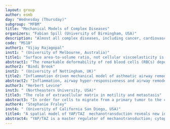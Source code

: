```yaml
---
layout: group
author: esmb
day: "Wednesday (Thursday)"
subgroup: "MFBM"
title: "Mechanical Models of Complex Diseases"
organizers: "Fabian Spill (University of Birmingham, USA)"
description: "Almost all complex diseases, including cancer, cardiovascular diseases, or asthma, have mechanical characteristics that were found to contribute to disease progression independently of well-studied molecular or genetic disease characteristics. Such mechanical characteristics include altered extracellular matrix properties or changes in cell mechanics. Mathematical models are developed to understand how cell and tissue mechanics change during disease progression, and, importantly, how cells are affected by these altered mechanical properties. Experiments and models have uncovered that almost all cell phenotypes can be affected by mechanical factors. Therefore, integrated mechano-chemical models are being developed that can lead to insights into the complex interplay of mechanical and non-mechanical disease signatures. Moreover, the importance of mechanics on disease progression makes interference with mechanics a promising therapeutic route for such diseases, where mathematical models can lead the way to identify novel treatment options."
code: "MS18"
author1: "Vijay Rajagopal"
inst1: " (University of Melbourne, Australia)"
title1: "Surface area-to-volume ratio, not cellular viscoelasticity is the major determinant of red blood cell traversal through small channels."
abstract1: "The remarkable deformability of red blood cells (RBCs) depends on the viscoelasticity of the plasma membrane and cell contents and the surface area to volume (SA:V) ratio; however, it remains unclear which of these factors is the key determinant for passage through small capillaries. We used a microfluidic device to examine the traversal of normal, stiffened, swollen, parasitised and immature RBCs. We show that dramatic stiffening of RBCs had no measurable effect on their ability to traverse small channels. By contrast, a moderate decrease in the SA:V ratio had a marked effect on the equivalent cylinder diameter that is traversable by RBCs of similar cellular viscoelasticity. We developed a finite element model that provides a coherent rationale for the experimental observations, based on the nonlinear mechanical behaviour of the RBC membrane skeleton. We conclude that the SA:V ratio should be given more prominence in studies of RBC pathologies."
author2: "Bindi Brook"
inst2: " (University of Nottingham, UK)"
title2: "Inflammation driven mechanical model of asthmatic airway remodelling"
abstract2: "Inflammation, airway hyper-responsiveness and airway remodelling are well-established hallmarks of asthma, but their inter-relationships remain elusive. In order to obtain a better understanding of their inter-dependence, we have developed a mechanochemical morphoelastic model of the airway wall accounting for local volume changes in airway smooth muscle (ASM) and extracellular matrix in response to transient inflammatory or contractile agonist challenges. We use constrained mixture theory, together with a multiplicative decomposition of growth from the elastic deformation, to model the airway wall as a nonlinear fibre-reinforced elastic cylinder. Local contractile agonist drives ASM cell contraction, generating mechanical stresses in the tissue that drive further release of mitogenic mediators and contractile agonists via underlying mechanotransductive signalling pathways. In this talk I will discuss our model predictions and in particular how they: (i)  reveal novel mechanotransductive feedback by which hyper-responsive airways exhibit increased remodelling, for example, via stress-induced release of pro-mitogenic and pro- contractile cytokines; (ii) emergence of a persistent contractile tone observed in asthmatics; (iii) enable identification of various parameter combinations that may contribute to the existence of different asthma phenotypes, and combination of factors which may predispose severe asthmatics to fatal bronchospasms. Finally I will discuss how we plan to use this model to investigate how perturbations from a homoeostatic state might drive asthma pathogenesis."
author3: "Herbert Levine"
inst3: " (Northeastern University, USA)"
title3: "The role of extracellular matrix in motility and metastasis"
abstract3: "In order for cells to migrate from a primary tumor to the circulation as part of the metastatic cascade, it needs to traverse region of fibrous extracellular matrix (ECM). This material has interesting mechanical properties such as strain-stiffening and plasticity, and interesting effects on cells moving through it, such as contact guidance . And, cells themselves can secrete enzymes that modify the ECM, thereby engaging in 'reciprocal' communication with their microenvironment. Here we use simple computational models to try to better understand this set of phenomena."
author4: "Stephanie Fraley"
inst4: " (University of California San Diego, USA)"
title4: "A spatial model of YAP/TAZ  mechanotransduction reveals new insights into how cells sense ECM dimensionality"
abstract4: "YAP/TAZ is a master regulator of mechanotransduction; cytoplasmic-to-nuclear translocation of YAP/TAZ responds to different physical cues, including substrate stiffness, substrate dimensionality, and cell shape, and is critical for cellular function and tissue homeostasis. However, the relative contributions and synergies of these biophysical signals to YAP/TAZ translocation remains unclear. For example, in 2D culture, YAP/TAZ nuclear localization correlates strongly with substrate stiffness while in 3D, YAP/TAZ translocation can increase with stiffness, decrease with stiffness, or remain unchanged. Here, we use spatial modeling of YAP/TAZ translocation in response to substrate stiffness to quantitatively analyze the relationships between substrate stiffness, cytosolic stiffness, nuclear mechanics, cell shape, and substrate dimensionality. Our model predicts that increasing substrate activation area through changes in culture dimensionality, while conserving cell volume, forces distinct shape changes that result in nonlinear effect on YAP/TAZ nuclear localization. Moreover, differences in substrate activation area versus total membrane area can account for counterintuitive trends in YAP/TAZ nuclear localization in 3D. Based on this multiscale investigation of the different system features of YAP/TAZ nuclear translocation, we predict that how a cell reads its environment is a complex information transfer function of multiple mechanical and biochemical factors. These predictions reveal design principles of cellular and tissue engineering for YAP/TAZ mechanotransduction."
---
```

